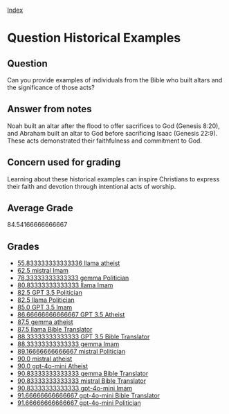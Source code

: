 
[Index](../../index.md)
# Question Historical Examples
## Question
Can you provide examples of individuals from the Bible who built altars and the significance of those acts?

## Answer from notes
Noah built an altar after the flood to offer sacrifices to God (Genesis 8:20), and Abraham built an altar to God before sacrificing Isaac (Genesis 22:9). These acts demonstrated their faithfulness and commitment to God.

## Concern used for grading
Learning about these historical examples can inspire Christians to express their faith and devotion through intentional acts of worship.

## Average Grade
84.54166666666667

## Grades
 * [55.833333333333336 llama atheist](../answers/llama_atheist/Historical_Examples.md)
 * [62.5 mistral Imam](../answers/mistral_Imam/Historical_Examples.md)
 * [78.33333333333333 gemma Politician](../answers/gemma_Politician/Historical_Examples.md)
 * [80.83333333333333 llama Imam](../answers/llama_Imam/Historical_Examples.md)
 * [82.5 GPT 3.5 Politician](../answers/GPT_3.5_Politician/Historical_Examples.md)
 * [82.5 llama Politician](../answers/llama_Politician/Historical_Examples.md)
 * [85.0 GPT 3.5 Imam](../answers/GPT_3.5_Imam/Historical_Examples.md)
 * [86.66666666666667 GPT 3.5 Atheist](../answers/GPT_3.5_Atheist/Historical_Examples.md)
 * [87.5 gemma atheist](../answers/gemma_atheist/Historical_Examples.md)
 * [87.5 llama Bible Translator](../answers/llama_Bible_Translator/Historical_Examples.md)
 * [88.33333333333333 GPT 3.5 Bible Translator](../answers/GPT_3.5_Bible_Translator/Historical_Examples.md)
 * [88.33333333333333 gemma Imam](../answers/gemma_Imam/Historical_Examples.md)
 * [89.16666666666667 mistral Politician](../answers/mistral_Politician/Historical_Examples.md)
 * [90.0 mistral atheist](../answers/mistral_atheist/Historical_Examples.md)
 * [90.0 gpt-4o-mini Atheist](../answers/gpt-4o-mini_Atheist/Historical_Examples.md)
 * [90.83333333333333 gemma Bible Translator](../answers/gemma_Bible_Translator/Historical_Examples.md)
 * [90.83333333333333 mistral Bible Translator](../answers/mistral_Bible_Translator/Historical_Examples.md)
 * [90.83333333333333 gpt-4o-mini Imam](../answers/gpt-4o-mini_Imam/Historical_Examples.md)
 * [91.66666666666667 gpt-4o-mini Bible Translator](../answers/gpt-4o-mini_Bible_Translator/Historical_Examples.md)
 * [91.66666666666667 gpt-4o-mini Politician](../answers/gpt-4o-mini_Politician/Historical_Examples.md)
